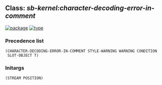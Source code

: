 ## Class: ***sb-kernel:character-decoding-error-in-comment***
[![package](https://img.shields.io/badge/Package-SB--KERNEL-5f9ea0.svg?style=social&colorA=999999)](../) [![type](https://img.shields.io/badge/Type-Class-5f9ea0.svg?style=social&colorA=999999)](../#class) 
### Precedence list
```
(CHARACTER-DECODING-ERROR-IN-COMMENT STYLE-WARNING WARNING CONDITION
 SLOT-OBJECT T)
```
### Initargs
```
(STREAM POSITION)
```
